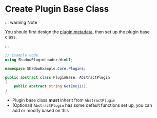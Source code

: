 # Create Plugin Base Class

::: warning Note

You should first design the [plugin metadata](/init/metaplugin), then set up the plugin base class.

:::

```csharp [PluginBase.cs]
// Example code
using ShadowPluginLoader.WinUI;

namespace ShadowExample.Core.Plugins;

public abstract class PluginBase: AbstractPlugin
{
    public abstract string GetEmoji();
}
```

- Plugin base class **must** inherit from `AbstractPlugin`
- (Optional) `AbstractPlugin` has some default functions set up, you can add or modify based on this
